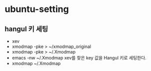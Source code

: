 # ubuntu-setting

## hangul 키 세팅
- xev
- xmodmap -pke > ~/xmodmap_original
- xmodmap -pke > ~/.Xmodmap
- emacs -nw ~/.Xmodmap 
xev를 찾은 key 값을 Hangul 키로 세팅한다.
- xmodmap ~/.Xmodmap

